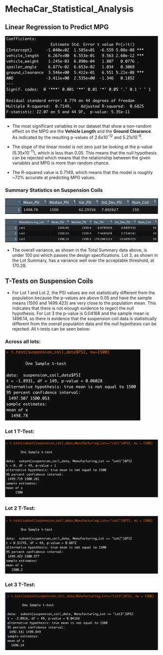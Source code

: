 # MechaCar_Statistical_Analysis

## Linear Regression to Predict MPG
![Multiple Linear Regression on MPG](https://github.com/ClayMack/MechaCar_Statistical_Analysis/blob/main/Deliverable%201%20linear%20model.png)


* The most significant variables in our dataset that show a non-random effect on the MPG are the **Vehicle Length** and the **Ground Clearance**. As indicated by the resulting p-values of 2.6x10<sup>-12</sup> and 5.21x10<sup>-8</sup>. 

* The slope of the linear model is not zero just be looking at the p-value (5.35x10<sup>-11</sup>), which is less than 0.05. This means that the null hypothesis can be rejected which means that the relationship between the given variables and MPG is more than random chance. 

* The R-squared value is 0.7149, which means that the model is roughly ~72% accurate at predicting MPG values. 

### Summary Statistics on Suspension Coils


![Suspension Coil Total Summary](https://github.com/ClayMack/MechaCar_Statistical_Analysis/blob/main/Total%20Summary.png)

![Suspension Coil Lot Summary](https://github.com/ClayMack/MechaCar_Statistical_Analysis/blob/main/Lot%20Summary.png)

* The overall variance, as shown in the Total Summary data above, is under 100 psi which passes the design specifications. Lot 3, as shown in the Lot Summary, has a variance well over the acceptable threshold, at 170.28.

## T-Tests on Suspension Coils


* For Lot 1 and Lot 2, the PSI values are not statistically different from the population because the p-values are above 0.05 and have the sample means (1500 and 1499.423) are very close to the population mean. This indicates that there is not enough evidence to regect the null hypothesis. For Lot 3 the p-value is 0.04168 and the sample mean is 1496.14, so there is evidence that the suspension coil data is statistically different from the overall population data and the null hypothesis can be rejected. All t-tests can be seen below:

### Across all lots:

![Suspension Coils Cumulative T-test](https://github.com/ClayMack/MechaCar_Statistical_Analysis/blob/main/Suspension%20Coil%20Cum%20T%20Test.png)

### Lot 1 T-Test:
![Suspension Coil Lot 1 T-test](https://github.com/ClayMack/MechaCar_Statistical_Analysis/blob/main/Suspension%20Coil%20Lot%201%20T%20Test.png)
### Lot 2 T-Test:
![Suspension Coil Lot 2 T-test](https://github.com/ClayMack/MechaCar_Statistical_Analysis/blob/main/Suspension%20Coil%20Lot%202%20T%20Test.png)
### Lot 3 T-Test:
![Suspension Coil Lot 3 T-test](https://github.com/ClayMack/MechaCar_Statistical_Analysis/blob/main/Suspension%20Coil%20Lot%203%20T%20Test.png)
